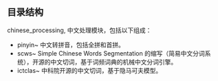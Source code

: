 
## 目录结构
chinese_processing, 中文处理模块，包括以下组成：
* pinyin~ 中文转拼音，包括全拼和首拼。
* scws~ Simple Chinese Words Segmentation 的缩写（简易中文分词系统），开源的中文切词，基于词频词典的机械中文分词引擎。
* ictclas~ 中科院开源的中文切词，基于隐马可夫模型。